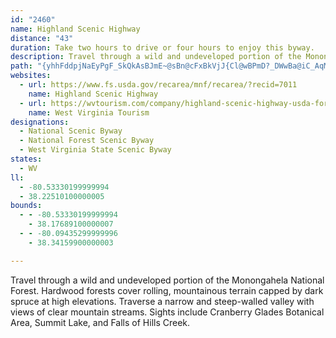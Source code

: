 ```yaml
---
id: "2460"
name: Highland Scenic Highway
distance: "43"
duration: Take two hours to drive or four hours to enjoy this byway.
description: Travel through a wild and undeveloped portion of the Monongahela National Forest. Hardwood forests cover rolling, mountainous terrain capped by dark spruce at high elevations. Traverse a narrow and steep-walled valley with views of clear mountain streams. Sights include Cranberry Glades Botanical Area, Summit Lake, and Falls of Hills Creek.
path: "{yhhFddpjNaEyPgF_SkQkAsBJmE~@sBn@cFxBkVjJ{Cl@wBPmD?_DWwBa@iC_AqMkHgb@}VoC{ByB{BmQaUeCmDgAaC{@sEIkB?gC|Cw\\@_Ba@_GH}DxBea@d@eFx@aEhAuC~BcEfEuFbBeDbAiD~A_H\\mCzBy[\\_C^kAj@sAv@gAlD}C~@iAz@_Bp@gCTkEE{LJuEjKq`Az@uIl@_KHcFSsDk@wCwCaH[yAWuCBsC^}CpJy`@dAgDv@sAzA_Bl^cV~@y@t@eA~@uB^cBR{AJaDA_EH_CXsC`@uAvF{Lr@_ArAeAdA_@fBMxALtBdApBdCxEnIlF|HzHdJxDdEhAt@|Ad@bAD`AKb@GrAk@r@m@~@kA~McXnBuCpWcW~@kAjA{B`AqDTgC?qBc@iGEqDXaFbAcJDwAE{AMmA[kAc@eAiAaB_B_AwXuFqBk@_EeB{GaEyH{HqDeD}BuAiG_D}CsCcC_EiDgJeGiQyBaJmFiUIq@EuBBeAJeAh@uBtA_CpDsDdBsAhAs@vHqC|@g@lA_BlD}Hj@_At@q@jBqApMwGbDsBlB_CnEyHv@{@x@q@~@_@bASlF]rFEvCm@hi@_XhBsAnA_B|@sAx@eBd@{An@eDLeBNsF~@co@b@aD^kAhA_Cr@mA~@_A~ByAdMkEvDoBbDyCtL{M~@{@hAs@dCw@lMaAhBWdBe@rUoKhA}@l@s@dAmCTuBBkBiDil@]mHXmHb@wCr@uCdBmEbAgB~AkBbQkQvYgYbBoBx@mArBeE~@yCx@eFXuD?aESwCUiBi@}BwEiLsAgEk@gE]sF{@sFaG{T_AaF{G}u@YuHeBeaAFsD|@sHl@sD^gAx@mAbD_Bd@c@rAuBZ}ANcBKwEi@uD[s@qEkGmCuFcIcMg@kAUeCToC~Jq]xAqE|BiFxB_E~CsEfAmAzCaCpGeDl@m@j@_AhCmGvBaGx@gBbHaLtE_Lh@_CDcBSkBOq@i@gAe@g@i@_@s@YuCo@kAa@{AsAcAmB[eAqA{IyGmi@iAeGgAoCq@mAi@q@yAgAyAw@]|@uBtD}@~@_Bx@sAVmA?cAQu@]cAo@cCeDow@soAeAyA_KkKo@uAyBoGkGwNoEgT{IiUwAcCeBqB{NuJiAgAaDyEiAsDiGkc@c@mBo@qAsAcBiBiAaCa@u@C}ZpDuKdByCl@cErAaBp@iEbC}FdFmGzImF`LcBrGkKtf@YjC?rG^nN]zF{AtGmCjFaEtDiHjCaKdBkMh@_m@_BsCBeAJqCz@eC~AoAfAgHpHwE~BgBZwD?aPmBmHEgf@jFqFCyEm@cD_B{EmD_QcOsIeIcEsBsBu@sB]km@f@mYoAgEDwHdAmFfBsDnBeGpGeD`GoQl^sApByBlBwA~@cC~@cCr@mI~@aM_AgDy@qHkDsHwGuJsNsBgAcAIcVcFgKsAaIyDmYoOkHaGiC_BeOsAoReJwF_CsC{AsBgBwDkEiDiHsBqGYiEEuExEcf@^ySnAeHXmDIqCWmBiAiE_@sCWmJa@kCaAaC{@uEy@{MqFgS_BiIyBsOsAcIeNee@yOgb@iCyFiAeDm@mEWiFdAoSEeG}@{HoAiO?aFb@aFxBmMZmG[gJoA}R@mHXmDbBcIdAwC|BaElDsDxCmBbDmA`Co@fOa@zKy@j[uGvIy@bMsCvH_GnBgCfD_ItCoJlC{HjFyKrGuJ|E}ErBqArD_AbEGxBRdGtBbBXhA?tAe@x@g@|@{@~@eDh@sIJmIKaJs@iHcAyGk@aBmAaBs@k@cBs@uAeAiAqBYuAKeB@eAh@aDb@kBjAaClUwZlAaBj@sA^sAb@kEAiKJiAn@cClD_HRaANmDo@aO?gEP_E`BqO?}AMgCo@sDy@yByE{I}AaFUeBGmAA{H"
websites:
  - url: https://www.fs.usda.gov/recarea/mnf/recarea/?recid=7011
    name: Highland Scenic Highway
  - url: https://wvtourism.com/company/highland-scenic-highway-usda-forest-service/
    name: West Virginia Tourism
designations:
  - National Scenic Byway
  - National Forest Scenic Byway
  - West Virginia State Scenic Byway
states:
  - WV
ll:
  - -80.53330199999994
  - 38.22510100000005
bounds:
  - - -80.53330199999994
    - 38.17689100000007
  - - -80.09435299999996
    - 38.34159900000003

---
```


Travel through a wild and undeveloped portion of the Monongahela National Forest. Hardwood forests cover rolling, mountainous terrain capped by dark spruce at high elevations. Traverse a narrow and steep-walled valley with views of clear mountain streams. Sights include Cranberry Glades Botanical Area, Summit Lake, and Falls of Hills Creek.
